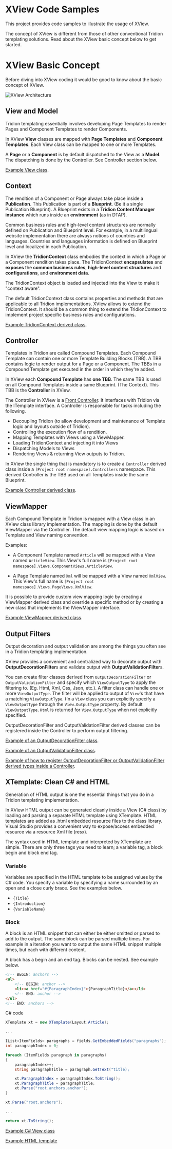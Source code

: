 # XView Code Samples
This project provides code samples to illustrate the usage of XView.

The concept of XView is different from those of other conventional Tridion templating solutions. Read about the XView basic concept below to get started.

# XView Basic Concept
Before diving into XView coding it would be good to know about the basic concept of XView.

![XView Architecture](xview.png)

## View and Model
Tridion templating essentially involves developing Page Templates to render Pages and Component Templates to render Components.

In XView **View** classes are mapped with **Page Templates** and **Component Templates**. Each View class can be mapped to one or more Templates.

A **Page** or a **Component** is by default dispatched to the View as a **Model**. The dispatching is done by the Controller. See Controller section below.

[Example View class](https://github.com/hoangchu/xview-codesamples/blob/master/Source/Templating/Views/ComponentViews/ArticleView.cs).

## Context
The rendition of a Component or Page always take place inside a **Publication**. This Publication is part of a **Blueprint**. (Be it a single Publication Blueprint). A Blueprint exists in a **Tridion Content Manager instance** which runs inside an **environment** (as in DTAP).

Common business rules and high-level content structures are normally defined on Publication and Blueprint level. For example, in a multilingual website implementation there are always notions of countries and languages. Countries and languages information is defined on Blueprint level and localized in each Publication.  

In XView the **TridionContext** class embodies the context in which a Page or a Component rendition takes place. The TridionContext **encapsulates** and **exposes** the **common business rules**, **high-level content structures** and **configurations**, and **environment data**.

The TridionContext object is loaded and injected into the View to make it "context aware".

The default TridionContext class contains properties and methods that are applicable to all Tridion implementations. XView allows to extend the TridionContext. It should be a common thing to extend the TridionContext to implement project specific business rules and configurations.

[Example TridionContext derived class](https://github.com/hoangchu/xview-codesamples/blob/master/Source/Templating/Controllers/IntranetContext.cs).

## Controller
Templates in Tridion are called Compound Templates. Each Compound Template can contain one or more Template Building Blocks (TBB). A TBB contains logic to render output for a Page or a Component. The TBBs in a Compound Template get executed in the order in which they're added.

In XView each **Compound Template** has **one TBB**. The same TBB is used on all Compound Templates inside a same Blueprint. (The Context). This TBB is the **Controller** in XView.

The Controller in XView is a [Front Controller](https://en.wikipedia.org/wiki/Front_Controller_pattern). It interfaces with Tridion via the ITemplate interface. A Controller is responsible for tasks including the following.

- Decoupling Tridion (to allow development and maintenance of Template logic and layouts outside of Tridion).
- Controlling the execution flow of a rendition.
- Mapping Templates with Views using a ViewMapper.
- Loading TridionContext and injecting it into Views
- Dispatching Models to Views
- Rendering Views & returning View outputs to Tridion.

In XView the single thing that is mandatory is to create a `Controller` derived class inside a `[Project root namespace].Controllers` namespace. This derived Controller is the TBB used on all Templates inside the same Blueprint.

[Example Controller derived class](https://github.com/hoangchu/xview-codesamples/blob/master/Source/Templating/Controllers/IntranetController.cs).

## ViewMapper
Each Compound Template in Tridion is mapped with a View class in an XView class library implementation. The mapping is done by the default ViewMapper via the Controller. The default view mapping logic is based on Template and View naming convention.

Examples:

- A Component Template named `Article` will be mapped with a View named `ArticleView`. This View's full name is `[Project root namespace].Views.ComponentViews.ArticleView`.

- A Page Template named `Xml` will be mapped with a View named `XmlView`. This View's full name is `[Project root namespace].Views.PageViews.XmlView`.

It is possible to provide custom view mapping logic by creating a ViewMapper derived class and override a specific method or by creating a new class that implements the IViewMapper interface.

[Example ViewMapper derived class](https://github.com/hoangchu/xview-codesamples/blob/master/Source/Templating/Controllers/IntranetViewMapper.cs).

## Output Filters
Output decoration and output validation are among the things you often see in a Tridion templating implementation. 

XView provides a convenient and centralized way to decorate output with **OutputDecorationFilter**s and validate output with **OutputValidationFilter**s.

You can create filter classes derived from `OutputDecorationFilter` or `OutputValidationFilter` and specify which `ViewOutputType` to apply the filtering to. (Eg. Html, Xml, Css, Json, etc.). A filter class can handle one or more `ViewOutputType`. The filter will be applied to output of `View`'s that have a matching `ViewOutputType`. (In a `View` class you can explicitly specify a `ViewOutputType` through the `View.OutputType` property. By default `ViewOutputType.Html` is returned for `View.OutputType` when not explicitly specified.

OutputDecorationFilter and OutputValidationFilter derived classes can be registered inside the Controller to perform output filtering. 

[Example of an OutputDecorationFilter class](https://github.com/hoangchu/xview-codesamples/blob/master/Source/Templating/DecorationFilters/DefaultFinishActionsDecorationFilter.cs).

[Example of an OutputValidationFilter class](https://github.com/hoangchu/xview-codesamples/blob/master/Source/Templating/ValidationFilters/HtmlValidationFilter.cs).

[Example of how to register OutputDecorationFilter or OutputValidationFilter derived types inside a Controller](https://github.com/hoangchu/xview-codesamples/blob/master/Source/Templating/Controllers/IntranetController.cs).

## XTemplate: Clean C# and HTML
Generation of HTML output is one the essential things that you do in a Tridion templating implementation. 

In XView HTML output can be generated cleanly inside a View (C# class) by loading and parsing a separate HTML template using XTemplate. HTML templates are added as .html embedded resource files to the class library. Visual Studio provides a convenient way to expose/access embedded resource via a resource Xml file (resx).

The syntax used in HTML template and interpreted by XTemplate are simple. There are only three tags you need to learn; a variable tag, a block begin and block end tag.

### Variable
Variables are specified in the HTML template to be assigned values by the C# code. You specify a variable by specifying a name surrounded by an open and a close curly brace. See the examples below.

- `{Title}`
- `{Introduction}`
- `{VariableName}`

### Block
A block is an HTML snippet that can either be either omitted or parsed to add to the output. The same block can be parsed multiple times. For example in a iteration you want to output the same HTML snippet multiple times, but each  with different content.

A block has a begin and an end tag. Blocks can be nested. See example below.

```html
<!-- BEGIN: anchors -->
<ul>
	<!-- BEGIN: anchor -->
	<li><a href="#{ParagraphIndex}">{ParagraphTitle}</a></li>
	<!-- END: anchor -->
</ul>
<!-- END: anchors -->
```

C# code
```csharp
XTemplate xt = new XTemplate(Layout.Article);

...

IList<ItemFields> paragraphs = fields.GetEmbeddedFields("paragraphs");
int paragraphIndex = 0;

foreach (ItemFields paragraph in paragraphs)
{
	paragraphIndex++;
	string paragraphTitle = paragraph.GetText("title);

	xt.ParagraphIndex = paragraphIndex.ToString();
	xt.ParagraphTitle = paragraphTitle;
	xt.Parse("root.anchors.anchor");
}

xt.Parse("root.anchors");

...

return xt.ToString();
```


[Example C# View class](https://github.com/hoangchu/xview-codesamples/blob/master/Source/Templating/Views/ComponentViews/ArticleView.cs)

[Example HTML template](https://github.com/hoangchu/xview-codesamples/blob/master/Source/Templating/Views/ComponentViews/Layout/ArticleView.html)
